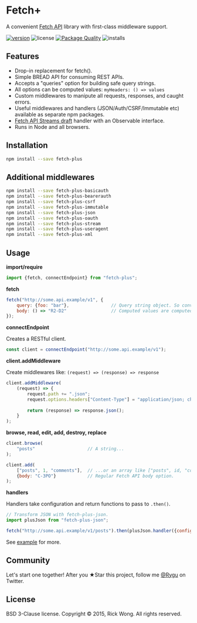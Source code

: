 # Fetch+

A convenient [Fetch API](https://github.com/whatwg/fetch) library with first-class middleware support.

[![version](https://img.shields.io/npm/v/fetch-plus.svg)](https://npmjs.org/package/fetch-plus) ![license](https://img.shields.io/npm/l/fetch-plus.svg) [![Package Quality](http://npm.packagequality.com/shield/fetch-plus.svg)](http://packagequality.com/#?package=fetch-plus)  ![installs](https://img.shields.io/npm/dt/fetch-plus.svg)

## Features

- Drop-in replacement for fetch().
- Simple BREAD API for consuming REST APIs.
- Accepts a "queries" option for building safe query strings. 
- All options can be computed values: `myHeaders: () => values`
- Custom middlewares to manipute all requests, responses, and caught errors.
- Useful middlewares and handlers (JSON/Auth/CSRF/Immutable etc) available as separate npm packages.
- [Fetch API Streams draft](https://github.com/yutakahirano/fetch-with-streams) handler with an Observable interface.
- Runs in Node and all browsers.

## Installation

```bash
npm install --save fetch-plus
```

## Additional middlewares

```bash
npm install --save fetch-plus-basicauth
npm install --save fetch-plus-bearerauth
npm install --save fetch-plus-csrf
npm install --save fetch-plus-immutable
npm install --save fetch-plus-json
npm install --save fetch-plus-oauth
npm install --save fetch-plus-stream
npm install --save fetch-plus-useragent
npm install --save fetch-plus-xml
```

## Usage

**import/require**

```js
import {fetch, connectEndpoint} from "fetch-plus";
```

**fetch**

```js
fetch("http://some.api.example/v1", {
	query: {foo: "bar"},                // Query string object. So convenient. 
	body: () => "R2-D2"                 // Computed values are computed.
});
```

**connectEndpoint**

Creates a RESTful client.

```js
const client = connectEndpoint("http://some.api.example/v1");
```

**client.addMiddleware**

Create middlewares like: `(request) => (response) => response`

```js
client.addMiddleware(
	(request) => {
		request.path += ".json";
		request.options.headers["Content-Type"] = "application/json; charset=utf-8";
		
		return (response) => response.json();
	}
);
```

**browse, read, edit, add, destroy, replace**

```js
client.browse(            
	"posts"                    // A string...
);

client.add(
	["posts", 1, "comments"],  // ...or an array like ["posts", id, "comments"] 
	{body: "C-3PO"}            // Regular Fetch API body option.
);
```

**handlers**

Handlers take configuration and return functions to pass to `.then()`.

```js
// Transform JSON with fetch-plus-json.
import plusJson from "fetch-plus-json";

fetch("http://some.api.example/v1/posts").then(plusJson.handler({config:"foobar"})); 
```

See [example](https://github.com/RickWong/fetch-plus/blob/master/packages/example/src/index.js) for more.

## Community

Let's start one together! After you ★Star this project, follow me [@Rygu](https://twitter.com/rygu)
on Twitter.

## License

BSD 3-Clause license. Copyright © 2015, Rick Wong. All rights reserved.
